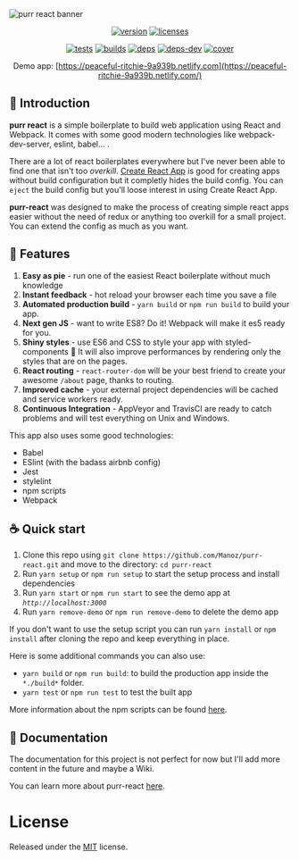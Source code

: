 <img src="https://i.imgur.com/PYiIuXL.png" alt="purr react banner"/>
<br />
<div align="center">

[![version]][version] [![licenses][licenses]][licenses-url]

[![tests][tests]][tests-url]
[![builds][builds]][builds-url]
[![deps][deps]][deps-url]
[![deps-dev][deps-dev]][deps-dev-url]
[![cover][cover]][cover-url]

Demo app: [https://peaceful-ritchie-9a939b.netlify.com](https://peaceful-ritchie-9a939b.netlify.com/)
</div>

## 🤖 Introduction

**purr react** is a simple boilerplate to build web application using React and Webpack. It comes with some good modern technologies like webpack-dev-server, eslint, babel... .

There are a lot of react boilerplates everywhere but I've never been able to find one that isn't too *overkill*. [Create React App](https://github.com/facebook/create-react-app) is good for creating apps without build configuration but it completly hides the build config. You can `eject` the build config but you'll loose interest in using Create React App.

**purr-react** was designed to make the process of creating simple react apps easier without the need of redux or anything too overkill for a small project. You can extend the config as much as you want.

## 🚎 Features

1. **Easy as pie** - run one of the easiest React boilerplate without much knowledge
2. **Instant feedback** - hot reload your browser each time you save a file
3. **Automated production build** - `yarn build` or `npm run build` to build your app.
4. **Next gen JS** - want to write ES8? Do it! Webpack will make it es5 ready for you.
5. **Shiny styles** - use ES6 and CSS to style your app with styled-components 💅 It will also improve performances by rendering only the styles that are on the pages.
6. **React routing** - `react-router-dom` will be your best friend to create your awesome `/about` page, thanks to routing.
7. **Improved cache** - your external project dependencies will be cached and service workers ready.
8. **Continuous Integration** - AppVeyor and TravisCI are ready to catch problems and will test everything on Unix and Windows.

This app also uses some good technologies:

* Babel
* ESlint (with the badass airbnb config)
* Jest
* stylelint
* npm scripts
* Webpack

## ☕️ Quick start

1. Clone this repo using `git clone https://github.com/Manoz/purr-react.git` and move to the directory: `cd purr-react`
2. Run `yarn setup` or `npm run setup` to start the setup process and install dependencies
3. Run `yarn start` or `npm run start` to see the demo app at *`http://localhost:3000`*
4. Run `yarn remove-demo` or `npm run remove-demo` to delete the demo app

If you don't want to use the setup script you can run `yarn install` or `npm install` after cloning the repo and keep everything in place.

Here is some additional commands you can also use:

* `yarn build` or `npm run build`: to build the production app inside the `*./build*` folder.
* `yarn test` or `npm run test` to test the built app

More information about the npm scripts can be found [here](https://github.com/Manoz/purr-react/tree/master/docs#npm-scripts).

## 📖 Documentation

The documentation for this project is not perfect for now but I'll add more content in the future and maybe a Wiki.

You can learn more about purr-react [here](./docs/README.md).

# License
Released under the [MIT](./LICENSE) license.

[tests]: https://travis-ci.org/Manoz/purr-react.svg?branch=master
[tests-url]: https://travis-ci.org/Manoz/purr-react

[builds]: https://ci.appveyor.com/api/projects/status/8o6pitv3s6disonb?svg=true
[builds-url]: https://ci.appveyor.com/project/Manoz/purr-react

[deps]: https://david-dm.org/manoz/purr-react/status.svg
[deps-url]: https://david-dm.org/manoz/purr-react

[deps-dev]: https://david-dm.org/manoz/purr-react/dev-status.svg
[deps-dev-url]: https://david-dm.org/manoz/purr-react?type=dev

[cover]: https://coveralls.io/repos/github/Manoz/purr-react/badge.svg?branch=master
[cover-url]: https://coveralls.io/github/Manoz/purr-react?branch=master

[licenses-url]: https://github.com/Manoz/purr-react/blob/master/LICENSE
[licenses]: https://img.shields.io/badge/license-MIT-blue.svg

[version]: https://img.shields.io/badge/version-0.1.0-%23d85a94.svg